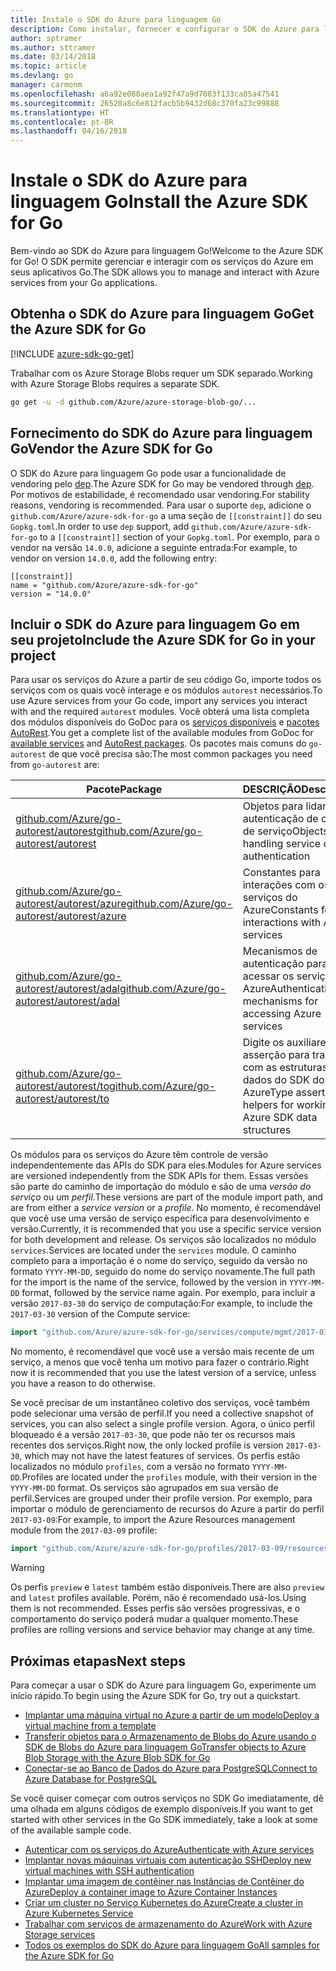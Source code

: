 ```yaml
---
title: Instale o SDK do Azure para linguagem Go
description: Como instalar, fornecer e configurar o SDK do Azure para linguagem Go.
author: sptramer
ms.author: sttramer
ms.date: 03/14/2018
ms.topic: article
ms.devlang: go
manager: carmonm
ms.openlocfilehash: a6a92e080aea1a92f47a9d7083f133ca05a47541
ms.sourcegitcommit: 26520a8c6e812facb5b9432d68c370fa23c99888
ms.translationtype: HT
ms.contentlocale: pt-BR
ms.lasthandoff: 04/16/2018
---
```

# <a name="install-the-azure-sdk-for-go"></a><span data-ttu-id="85209-103">Instale o SDK do Azure para linguagem Go</span><span class="sxs-lookup"><span data-stu-id="85209-103">Install the Azure SDK for Go</span></span>

<span data-ttu-id="85209-104">Bem-vindo ao SDK do Azure para linguagem Go!</span><span class="sxs-lookup"><span data-stu-id="85209-104">Welcome to the Azure SDK for Go!</span></span> <span data-ttu-id="85209-105">O SDK permite gerenciar e interagir com os serviços do Azure em seus aplicativos Go.</span><span class="sxs-lookup"><span data-stu-id="85209-105">The SDK allows you to manage and interact with Azure services from your Go applications.</span></span>

## <a name="get-the-azure-sdk-for-go"></a><span data-ttu-id="85209-106">Obtenha o SDK do Azure para linguagem Go</span><span class="sxs-lookup"><span data-stu-id="85209-106">Get the Azure SDK for Go</span></span>

[!INCLUDE [azure-sdk-go-get](includes/azure-sdk-go-get.md)]

<span data-ttu-id="85209-107">Trabalhar com os Azure Storage Blobs requer um SDK separado.</span><span class="sxs-lookup"><span data-stu-id="85209-107">Working with Azure Storage Blobs requires a separate SDK.</span></span>

```bash
go get -u -d github.com/Azure/azure-storage-blob-go/...
```

## <a name="vendor-the-azure-sdk-for-go"></a><span data-ttu-id="85209-108">Fornecimento do SDK do Azure para linguagem Go</span><span class="sxs-lookup"><span data-stu-id="85209-108">Vendor the Azure SDK for Go</span></span>

<span data-ttu-id="85209-109">O SDK do Azure para linguagem Go pode usar a funcionalidade de vendoring pelo [dep](https://github.com/golang/dep).</span><span class="sxs-lookup"><span data-stu-id="85209-109">The Azure SDK for Go may be vendored through [dep](https://github.com/golang/dep).</span></span> <span data-ttu-id="85209-110">Por motivos de estabilidade, é recomendado usar vendoring.</span><span class="sxs-lookup"><span data-stu-id="85209-110">For stability reasons, vendoring is recommended.</span></span> <span data-ttu-id="85209-111">Para usar o suporte `dep`, adicione o `github.com/Azure/azure-sdk-for-go` a uma seção de `[[constraint]]` do seu `Gopkg.toml`.</span><span class="sxs-lookup"><span data-stu-id="85209-111">In order to use `dep` support, add `github.com/Azure/azure-sdk-for-go` to a `[[constraint]]` section of your `Gopkg.toml`.</span></span> <span data-ttu-id="85209-112">Por exemplo, para o vendor na versão `14.0.0`, adicione a seguinte entrada:</span><span class="sxs-lookup"><span data-stu-id="85209-112">For example, to vendor on version `14.0.0`, add the following entry:</span></span>

```
[[constraint]]
name = "github.com/Azure/azure-sdk-for-go"
version = "14.0.0"
```

## <a name="include-the-azure-sdk-for-go-in-your-project"></a><span data-ttu-id="85209-113">Incluir o SDK do Azure para linguagem Go em seu projeto</span><span class="sxs-lookup"><span data-stu-id="85209-113">Include the Azure SDK for Go in your project</span></span>

<span data-ttu-id="85209-114">Para usar os serviços do Azure a partir de seu código Go, importe todos os serviços com os quais você interage e os módulos `autorest` necessários.</span><span class="sxs-lookup"><span data-stu-id="85209-114">To use Azure services from your Go code, import any services you interact with and the required `autorest` modules.</span></span>
<span data-ttu-id="85209-115">Você obterá uma lista completa dos módulos disponíveis do GoDoc para os [serviços disponíveis](https://godoc.org/github.com/Azure/azure-sdk-for-go) e [pacotes AutoRest](https://godoc.org/github.com/Azure/go-autorest).</span><span class="sxs-lookup"><span data-stu-id="85209-115">You get a complete list of the available modules from GoDoc for [available services](https://godoc.org/github.com/Azure/azure-sdk-for-go) and [AutoRest packages](https://godoc.org/github.com/Azure/go-autorest).</span></span> <span data-ttu-id="85209-116">Os pacotes mais comuns do `go-autorest` de que você precisa são:</span><span class="sxs-lookup"><span data-stu-id="85209-116">The most common packages you need from `go-autorest` are:</span></span>

| <span data-ttu-id="85209-117">Pacote</span><span class="sxs-lookup"><span data-stu-id="85209-117">Package</span></span> | <span data-ttu-id="85209-118">DESCRIÇÃO</span><span class="sxs-lookup"><span data-stu-id="85209-118">Description</span></span> |
|---------|-------------|
| <span data-ttu-id="85209-119">[github.com/Azure/go-autorest/autorest][autorest]</span><span class="sxs-lookup"><span data-stu-id="85209-119">[github.com/Azure/go-autorest/autorest][autorest]</span></span> | <span data-ttu-id="85209-120">Objetos para lidar com a autenticação de cliente de serviço</span><span class="sxs-lookup"><span data-stu-id="85209-120">Objects for handling service client authentication</span></span> |
| <span data-ttu-id="85209-121">[github.com/Azure/go-autorest/autorest/azure][autorest/azure]</span><span class="sxs-lookup"><span data-stu-id="85209-121">[github.com/Azure/go-autorest/autorest/azure][autorest/azure]</span></span> | <span data-ttu-id="85209-122">Constantes para interações com os serviços do Azure</span><span class="sxs-lookup"><span data-stu-id="85209-122">Constants for interactions with Azure services</span></span> |
| <span data-ttu-id="85209-123">[github.com/Azure/go-autorest/autorest/adal][autorest/adal]</span><span class="sxs-lookup"><span data-stu-id="85209-123">[github.com/Azure/go-autorest/autorest/adal][autorest/adal]</span></span> | <span data-ttu-id="85209-124">Mecanismos de autenticação para acessar os serviços do Azure</span><span class="sxs-lookup"><span data-stu-id="85209-124">Authentication mechanisms for accessing Azure services</span></span> |
| <span data-ttu-id="85209-125">[github.com/Azure/go-autorest/autorest/to][autorest/to]</span><span class="sxs-lookup"><span data-stu-id="85209-125">[github.com/Azure/go-autorest/autorest/to][autorest/to]</span></span> | <span data-ttu-id="85209-126">Digite os auxiliares de asserção para trabalhar com as estruturas de dados do SDK do Azure</span><span class="sxs-lookup"><span data-stu-id="85209-126">Type assertion helpers for working with Azure SDK data structures</span></span> |

[autorest]: https://godoc.org/github.com/Azure/go-autorest/autorest
[autorest/azure]: https://godoc.org/github.com/Azure/go-autorest/autorest/azure
[autorest/adal]: https://godoc.org/github.com/Azure/go-autorest/autorest/adal
[autorest/to]: https://godoc.org/github.com/Azure/go-autorest/autorest/to

<span data-ttu-id="85209-127">Os módulos para os serviços do Azure têm controle de versão independentemente das APIs do SDK para eles.</span><span class="sxs-lookup"><span data-stu-id="85209-127">Modules for Azure services are versioned independently from the SDK APIs for them.</span></span> <span data-ttu-id="85209-128">Essas versões são parte do caminho de importação do módulo e são de uma _versão do serviço_ ou um _perfil_.</span><span class="sxs-lookup"><span data-stu-id="85209-128">These versions are part of the module import path, and are from either a _service version_ or a _profile_.</span></span> <span data-ttu-id="85209-129">No momento, é recomendável que você use uma versão de serviço específica para desenvolvimento e versão.</span><span class="sxs-lookup"><span data-stu-id="85209-129">Currently, it is recommended that you use a specific service version for both development and release.</span></span> <span data-ttu-id="85209-130">Os serviços são localizados no módulo `services`.</span><span class="sxs-lookup"><span data-stu-id="85209-130">Services are located under the `services` module.</span></span> <span data-ttu-id="85209-131">O caminho completo para a importação é o nome do serviço, seguido da versão no formato `YYYY-MM-DD`, seguido do nome do serviço novamente.</span><span class="sxs-lookup"><span data-stu-id="85209-131">The full path for the import is the name of the service, followed by the version in `YYYY-MM-DD` format, followed by the service name again.</span></span> <span data-ttu-id="85209-132">Por exemplo, para incluir a versão `2017-03-30` do serviço de computação:</span><span class="sxs-lookup"><span data-stu-id="85209-132">For example, to include the `2017-03-30` version of the Compute service:</span></span>

```go
import "github.com/Azure/azure-sdk-for-go/services/compute/mgmt/2017-03-30/compute"
```

<span data-ttu-id="85209-133">No momento, é recomendável que você use a versão mais recente de um serviço, a menos que você tenha um motivo para fazer o contrário.</span><span class="sxs-lookup"><span data-stu-id="85209-133">Right now it is recommended that you use the latest version of a service, unless you have a reason to do otherwise.</span></span>

<span data-ttu-id="85209-134">Se você precisar de um instantâneo coletivo dos serviços, você também pode selecionar uma versão de perfil.</span><span class="sxs-lookup"><span data-stu-id="85209-134">If you need a collective snapshot of services, you can also select a single profile version.</span></span> <span data-ttu-id="85209-135">Agora, o único perfil bloqueado é a versão `2017-03-30`, que pode não ter os recursos mais recentes dos serviços.</span><span class="sxs-lookup"><span data-stu-id="85209-135">Right now, the only locked profile is version `2017-03-30`, which may not have the latest features of services.</span></span> <span data-ttu-id="85209-136">Os perfis estão localizados no módulo `profiles`, com a versão no formato `YYYY-MM-DD`.</span><span class="sxs-lookup"><span data-stu-id="85209-136">Profiles are located under the `profiles` module, with their version in the `YYYY-MM-DD` format.</span></span> <span data-ttu-id="85209-137">Os serviços são agrupados em sua versão de perfil.</span><span class="sxs-lookup"><span data-stu-id="85209-137">Services are grouped under their profile version.</span></span> <span data-ttu-id="85209-138">Por exemplo, para importar o módulo de gerenciamento de recursos do Azure a partir do perfil `2017-03-09`:</span><span class="sxs-lookup"><span data-stu-id="85209-138">For example, to import the Azure Resources management module from the `2017-03-09` profile:</span></span>

```go
import "github.com/Azure/azure-sdk-for-go/profiles/2017-03-09/resources/mgmt/resources"
```

> [!WARNING]
> <span data-ttu-id="85209-139">Os perfis `preview` e `latest` também estão disponíveis.</span><span class="sxs-lookup"><span data-stu-id="85209-139">There are also `preview` and `latest` profiles available.</span></span> <span data-ttu-id="85209-140">Porém, não é recomendado usá-los.</span><span class="sxs-lookup"><span data-stu-id="85209-140">Using them is not recommended.</span></span> <span data-ttu-id="85209-141">Esses perfis são versões progressivas, e o comportamento do serviço poderá mudar a qualquer momento.</span><span class="sxs-lookup"><span data-stu-id="85209-141">These profiles are rolling versions and service behavior may change at any time.</span></span>

## <a name="next-steps"></a><span data-ttu-id="85209-142">Próximas etapas</span><span class="sxs-lookup"><span data-stu-id="85209-142">Next steps</span></span>

<span data-ttu-id="85209-143">Para começar a usar o SDK do Azure para linguagem Go, experimente um início rápido.</span><span class="sxs-lookup"><span data-stu-id="85209-143">To begin using the Azure SDK for Go, try out a quickstart.</span></span>

* [<span data-ttu-id="85209-144">Implantar uma máquina virtual no Azure a partir de um modelo</span><span class="sxs-lookup"><span data-stu-id="85209-144">Deploy a virtual machine from a template</span></span>](azure-sdk-go-qs-vm.md)
* [<span data-ttu-id="85209-145">Transferir objetos para o Armazenamento de Blobs do Azure usando o SDK de Blobs do Azure para linguagem Go</span><span class="sxs-lookup"><span data-stu-id="85209-145">Transfer objects to Azure Blob Storage with the Azure Blob SDK for Go</span></span>](/azure/storage/blobs/storage-quickstart-blobs-go?toc=%2fgo%2fazure%2ftoc.json)
* [<span data-ttu-id="85209-146">Conectar-se ao Banco de Dados do Azure para PostgreSQL</span><span class="sxs-lookup"><span data-stu-id="85209-146">Connect to Azure Database for PostgreSQL</span></span>](/azure/postgresql/connect-go?toc=%2fgo%2fazure%2ftoc.json)

<span data-ttu-id="85209-147">Se você quiser começar com outros serviços no SDK Go imediatamente, dê uma olhada em alguns códigos de exemplo disponíveis.</span><span class="sxs-lookup"><span data-stu-id="85209-147">If you want to get started with other services in the Go SDK immediately, take a look at some of the available sample code.</span></span>

* [<span data-ttu-id="85209-148">Autenticar com os serviços do Azure</span><span class="sxs-lookup"><span data-stu-id="85209-148">Authenticate with Azure services</span></span>](https://github.com/Azure-Samples/azure-sdk-for-go-samples/tree/master/iam)
* [<span data-ttu-id="85209-149">Implantar novas máquinas virtuais com autenticação SSH</span><span class="sxs-lookup"><span data-stu-id="85209-149">Deploy new virtual machines with SSH authentication</span></span>](https://github.com/Azure-Samples/azure-sdk-for-go-samples/tree/master/compute)
* [<span data-ttu-id="85209-150">Implantar uma imagem de contêiner nas Instâncias de Contêiner do Azure</span><span class="sxs-lookup"><span data-stu-id="85209-150">Deploy a container image to Azure Container Instances</span></span>](https://github.com/Azure-Samples/azure-sdk-for-go-samples/tree/master/containerinstance)
* [<span data-ttu-id="85209-151">Criar um cluster no Serviço Kubernetes do Azure</span><span class="sxs-lookup"><span data-stu-id="85209-151">Create a cluster in Azure Kubernetes Service</span></span>](https://github.com/Azure-Samples/azure-sdk-for-go-samples/tree/master/containerservice)
* [<span data-ttu-id="85209-152">Trabalhar com serviços de armazenamento do Azure</span><span class="sxs-lookup"><span data-stu-id="85209-152">Work with Azure Storage services</span></span>](https://github.com/Azure-Samples/azure-sdk-for-go-samples/tree/master/storage)
* [<span data-ttu-id="85209-153">Todos os exemplos do SDK do Azure para linguagem Go</span><span class="sxs-lookup"><span data-stu-id="85209-153">All samples for the Azure SDK for Go</span></span>](https://github.com/azure-samples/azure-sdk-for-go-samples)
